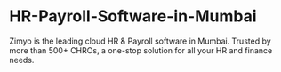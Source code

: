 # HR-Payroll-Software-in-Mumbai
Zimyo is the leading cloud HR &amp; Payroll software in Mumbai. Trusted by more than 500+ CHROs, a one-stop solution for all your HR and finance needs.
